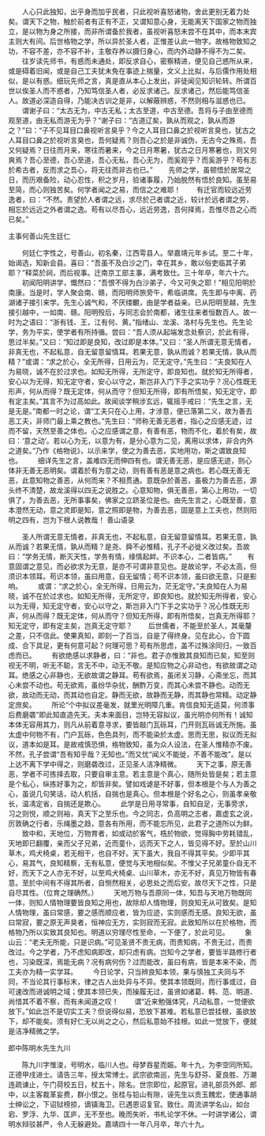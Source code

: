 <!-- { "loadSidebar": true } -->
　　人心只此独知，出乎身而加乎民者，只此视听喜怒诸物，舍此更别无着力处矣。谓天下之物，触於前者有正有不正，又谓知意心身，无能离天下国家之物而独立，是以物为身之所接，而非所谓备於我者，虽视听喜怒未尝不在其中，而本末宾主则大有间。后世格物之学，所以异於圣人者，正惟差认此一物字。故格物致知之功，不容不差，亦不容不补，主敬存养以摄归身心，而内外动静不得不为二矣。
　　往岁读先师书，有惑而未通处，即反求自心，密察精进，便见自己惑所从来，或是碍着旧闻，或是自己工夫犹未免在事迹上揣量，文义上比拟，与后儒作用处相似，是以有惑。细玩先师之言，真是直从本心上发出，非徒闻见知识轮转。所谓百世以俟圣人而不惑者，乃知笃信圣人者，必反求诸己。反求诸己，然后能笃信圣人。故道必深造自得，乃能决古训之是非，以解蔽辨惑，不然则相与滋惑也已。
　　谓谢子曰：“太古无为，中古无私；太古至道，中古至德。吾将与子由至德而观至道，由无私而游无为乎？”谢子曰：“古道辽矣，孰从而观之，孰从而游之？”曰：“子不见耳目口鼻视听言臭乎？今之人耳目口鼻之於视听言臭也，犹古之人耳目口鼻之於视听言臭也，吾何疑焉？则吾心之於是非诚伪，无古今之殊焉，吾又何疑焉？日往而月来，寒往而暑来，今之日月寒暑，犹古之日月寒暑也，则又何爽焉？吾心至德，吾心至道，吾心无私，吾心无为，而奚观乎？而奚游乎？苟有志於希古者，反而求之吾心，将无往而非古也已。”
　　先师之学，虽顿悟於居常之日，而历艰备险，动心忍性，积之岁月，验诸事履，乃始脱然有悟於良知。虽至易至简，而心则独苦矣。何学者闻之之易，而信之之难耶！
　　有迁官而较远近劳逸者，曰：“不然。责望於人者谓之远，求尽於己者谓之近，较计於远者谓之劳，相忘於远近之外者谓之逸。苟有以尽吾心，远近劳逸，吾何择焉，吾惟尽吾之心而已矣。”

主事何善山先生廷仁

　　何廷仁字性之，号善山，初名秦，江西雩县人。举嘉靖元年乡试。至二十年，始谒选，知新会县。喜曰：“吾虽不及白沙之门，幸在其乡，敢以俗吏临其子弟耶？”释菜於祠，而后视事。迁南京工部主事，满考致仕。三十年卒，年六十六。
　　初闻阳明讲学，慨然曰：“吾恨不得为白沙弟子，今又可失之耶！”相见阳明於南康。当是时，学人聚会南、赣，而阳明师旅旁午，希临讲席。先生即与中离、药湖诸子接引来学。先生心诚气和，不厌缕覼，由是学者益亲。已从阳明至越，先生接引越中，一如南、赣。阳明殁后，与同志会於南都，诸生往来者恒数百人。故一时为之语曰：“浙有钱、王，江有何、黄。”指绪山、龙溪、洛村与先生也。先生论学，务为平实，使学者有所持循。尝曰：“吾人须从起端发念处察识，於此有得，思过半矣。”又曰：“知过即是良知，改过即是本体。”又曰：“圣人所谓无意无情者，非真无也，不起私意，自无留意留情耳。若果无意，孰从而诚？若果无情，孰从而精？”或谓：“求之於心，全无所得，日用云为，茫无定守。”先生曰：“夫良知在人为易晓，诚不在於过求也。如知无所得，无所定守，即良知也。就於知无所得者，安心以为无得，知无定守者，安心以守之，斯岂非入门下手之实功乎？况心性既无形声，何从而得？既无定体，何从而守？但知无所得，即有所悟矣，知无定守，即有定主矣。”其言不为过高如此。故闻谈学稍涉玄远，辄摇手戒曰：“先生之言，无是无是。”南都一时之论，谓“工夫只在心上用，才涉意，便已落第二义，故为善去恶工夫，非师门最上乘之教也。”先生曰：“师称无善无恶者，指心之应感无迹，过而不留，天然至善之体也。心之应感谓之意，有善有恶，物而不化，着於有矣，故曰：‘意之动’。若以心为无，以意为有，是分心意为二见，离用以求体，非合内外之道矣。”乃作《格物说》，以示来学，使之为善去恶，实地用功，斯之谓致良知也。
　　细详先生之言，盖难四无而伸四有也。谓无善无恶，是应感无迹，则心体非无善无恶明矣。谓着於有为意之动，则有善有恶是意之病也。若心既无善无恶，此意知物之善恶，从何而来？不相贯通。意既杂於善恶，虽极力为善去恶，源头终不清楚，故龙溪得以四无之说胜之。心意知物，俱无善恶，第心上用功，一切俱了，为善去恶，无所事事矣，佛家之立跻圣位是也。由先生言之，心既至善，意本澄然无动，意之灵即是知，意之照即是物，为善去恶，固是意上工夫也，然则阳明之四有，岂为下根人说教哉！
善山语录

　　圣人所谓无意无情者，非真无也，不起私意，自无留意留情耳。若果无意，孰从而诚？若果无情，孰从而精？是尧、舜不必惟精，孔子不必徙义改过矣。吾故曰：“学务无情，断灭天性，学务有情，缘情起衅。不识本心，二者皆病。”
　　有意固谓之意见，而必欲求为无意，是亦不可谓非意见也。是故论学，不必太高，但须识本领耳。苟识本领，虽曰用意，自无留情；苟不识本领，虽曰欲无意，只是影响。
　　或谓：“求之於心，全无所得，日用云为，茫无定守。”夫良知在人为易晓，诚不在於过求也。如知无所得，无所定守，即良知也。就於知无所得者，安心以为无得，知无定守者，安心以守之，斯岂非入门下手之实功乎？况心性既无形声，何从而得？既无定体，何从而守？但知无所得，即有所悟矣，岂真无所得耶？知无定守，即有定主矣，岂真无定守耶？
　　后世儒者，不能至於圣人，其毫釐之差，只不信此。使果真知，即刻一了百当，自是了得终身。见在此心，合下圆成、合下具足，更有何意可起？何理可思？苟有所思虑，盖不过殊涂同归，一致百虑而已。
　　有欲绝感以求静者，曰：“非也。君子亦惟致其良知而已矣，知至则视无不明，听无不聪，言无不中，动无不敬。是知应物之心非动也，有欲故谓之动耳。绝感之心非静也，无欲故谓之静耳。苟有欲焉，虽闭关习静，心斋坐忘，而其心未尝不动也。苟无欲焉，虽纷华杂扰，酬酢万变，而其心未尝不静也。动而无欲，故动而无动，而其动也自定。静而无欲，故静而无静，而其静也常精。动定静定庶矣。
　　所论“个中拟议差毫发，就里光明障几重。肯信良知无适莫，何须事后费磨砻”即此知直造先天。夫本来面目，岂特无容拟议，虽光明亦何所有！诚知本体无容用其力，则凡从前着意寻求，要皆敲门瓦砾耳，门开则瓦砾诚无所施。虽太虚中何物不有，门户瓦砾，色色具列，而不能染於太虚。思而无思，拟议而无拟议，道本如是耳。是故戒慎恐惧，格物致知，虽为众人设法，在圣人惟精亦不废。不然，孔子尝谓“吾有知乎哉？无知也。”而又忧“闻义不能徙，不善不能改”。是以上达不离下学中得之，则磨砻改过，正见圣人洁净精微。
　　天下之事，原无善恶，学者不可拣择去取，只要自审主意。若主意是个真心，随所处皆是矣；若主意是个私心，纵拣好事为之，却皆非矣。譬如戏谑是不好事，但本根是个与人为善之心，虽说几句笑话，动人机括，自揣也是真心。但本根是个好名之心，则虽孝亲敬长，温凊定省，自揣还是欺心。
　　此学是日用寻常事，自知自足，无事旁求，习之则悦，顺之则裕，真天下之至乐也。今之同志，负高明之志者，嘉虚玄之说，厉敦确之行者，乐绳墨之趋，意各有所用，而不能忘所见，此君子之道所以为鲜。
　　致中和，天地位，万物育者，如或动於客气，梏於物欲，觉得胸中劳耗错乱，天地即已翻覆，亲而父子兄弟，近而童仆，远而天下之人，皆见得不好。至於山川草木，鸡犬椅桌，若无相干，也自不好。天下虽大，我自不得其平矣。少即平其心，易其气，良知精察，无有私意，便觉与天地相似矣。不惟父子兄弟童仆自无不好，而天下之人亦无不好，以至鸡犬椅桌、山川草木，亦无不好，真见万物皆有春意。至於中间有不得其所者，自恻然相关，必思处之而后安。故尽天下之性，只是自尽其性。（位育之理确然。）
　　天地万物与吾原同一体，知吾与天地万物既同一体，则知人情物理要皆良知之用也，故除却人情物理，则良知无从可致矣。是知人情物理，虽曰常感，要之感而顺应者，皆为应迹，实则感而无感。良知无欲，虽曰常寂，要之原无声臭者，恒神应无方，实则寂而无寂。此致知所以在於格物，而格物乃所以实致其良知也。明道以穷理尽性至命，一下便了，於此可见。
　　象山云：“老夫无所能，只是识病。”可见圣贤不贵无病，而贵知病，不贵无过，而贵改过。今之学者，乃不虑知病即改，却只虑有病。岂知今之学者，要皆半路修行者也，习染既深，焉能无病？况有病何伤？过而能改，虽曰有病，皆是本来不染，而工夫亦为精一实学耳。
　　今日论学，只当辨良知本领，果与慎独工夫同与不同，不当论其行事标末，律之古人出处异与不异。使其本领既同，而行事或过，自可速改而进诚明之域；使其本领已失，而操履无过，虽贤如诸葛、韩、范、明道、尚惜其不着不察，而有未闻道之叹！
　　谓“近来勉强体究，凡动私意，一觉便欲放下。”如此岂不是切实工夫？但说得似易，恐放下甚难。若私意已尝挂根，虽欲放下，却不能矣。须有好仁无以尚之之心，然后私意始不挂根。如此一觉放下，便就是洁净精微之学。

郎中陈明水先生九川

　　陈九川字惟浚，号明水，临川人也。母梦吞星而娠。年十九，为李空同所知。正德甲戌进士。请告三年，授太常博士。武宗欲南巡，先生与舒芬、夏良胜、万潮连疏谏止，午门荷校五日，杖五十，除名。世宗即位，起原官。进礼部员外郎、郎中，以主客裁革妄费，群小恨之。张桂与铅山有隙，诬先生以贡玉餽宏，使通事胡士绅讼之，下诏狱榜掠，谪镇海卫。已遇恩诏复官。致仕。周流讲学名山，如台宕、罗浮、九华、匡庐，无不至也。晚而失听，书札论学不休。一时讲学诸公，谓明水辩驳甚严，令人无躲避处。嘉靖四十一年八月卒，年六十九。
